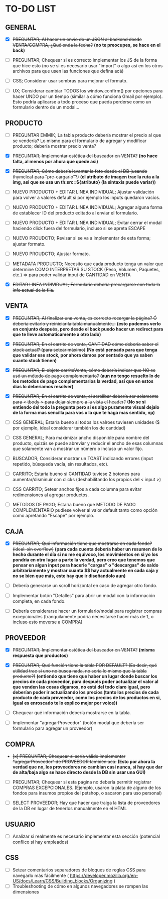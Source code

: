 # TO-DO LIST

##  GENERAL

- [x] ~~PREGUNTAR; Al hacer un envío de un JSON al backend desde VENTA/COMPRA, ¿Qué onda la fecha?~~ **(no te preocupes, se hace en el back)**
- [ ] PREGUNTAR; Chequear si es correcto implementar los JS de la forma que hice esto (no se si es necesario usar "import" o algo así en los otros archivos para que usen las funciones que defina acá)

- [ ] CSS; Considerar usar sombras para mejorar el formato.
- [ ] UX; Considerar cambiar TODOS los window.confirm() por opciones para hacer UNDO por un tiempo (similar a cómo funciona Gmail por ejemplo). Esto podría aplicarse a todo proceso que pueda perderse como un formulario dentro de un modal...



##  PRODUCTO

- [ ] PREGUNTAR EMMIK; La tabla producto debería mostrar el precio al que se vendería? Lo mismo para el formulario de agregar y modificar producto; debería mostrar precio venta?
- [x] ~~PREGUNTAR; Implementar estética del buscador en VENTA?~~ **(no hace falta, al menos por ahora que quede asi)**
- [x] ~~PREGUNTAR; Cómo debería levantar la foto desde el DB (usando thymeleaf para "pre-cargarlo"?)~~ **(el atributo de imagen trae la ruta a la img, asi que se usa un th:src=${atributo} (la sintaxis puede variar))**

- [ ] NUEVO PRODUCTO + EDITAR LINEA INDIVIDUAL; Ajustar validación para volver a valores default si por ejemplo los inputs quedaron vacíos.
- [ ] NUEVO PRODUCTO + EDITAR LINEA INDIVIDUAL; Agregar alguna forma de establecer ID del producto editado al enviar el formulario.
- [ ] NUEVO PRODUCTO + EDITAR LINEA INDIVIDUAL; Evitar cerrar el modal haciendo click fuera del formulario, incluso si se apreta ESCAPE

- [ ] NUEVO PROUDCTO; Revisar si se va a implementar de esta forma; ajustar formato.
- [ ] NUEVO PROUDCTO; Ajustar formato.
- [ ] METADATA PRODUCTO; Necesito que cada producto tenga un valor que determine COMO INTERPRETAR SU STOCK (Peso, Volumen, Paquetes, etc.) => para poder validar input de CANTIDAD en VENTA
- [x] ~~EDITAR LINEA INDIVIDUAL; Formulario debería precargarse con toda la info actual de la fila.~~



##  VENTA

- [x] ~~PREGUNTAR; Al finalizar una venta, es correcto recargar la página? Ó debería evitarlo y reiniciar la tabla manualmente...~~ **(esto podemos verlo en conjunto después, pero desde el back puedo hacer un redirect para que te lleve automaticamente a otro lado)**
- [x] ~~PREGUNTAR; En el carrito de venta, CANTIDAD cómo debería saber el stock actual? (para setear máximo)~~ **(No está pensado para que tenga que validar ese stock, por ahora damos por sentado que ya saben cuanto stock tienen)**
- [x] ~~PREGUNTAR; El objeto carritoVenta, cómo debería indicar que NO se usó un método de pago complementario?~~ **(aun no tengo resuelto lo de los metodos de pago complementarios la verdad, asi que en estos dias lo deberiamos resolver)**
- [x] ~~PREGUNTAR; En el carrito de venta, el scrollbar debería ser solamente para < tbody > para dejar siempre a la vista el header?~~ **(No se si entiendo del todo la pregunta pero si es algo puramente visual dejalo de la forma mas sencilla para vos o la que te haga mas sentido, np)**

- [ ] CSS GENERAL; Estaría bueno si todos los valroes tuviesen unidades ($ por ejemplo, ideal considerar también los de cantidad)
- [ ] CSS GENERAL; Para maximizar ancho disponible para nombre del producto, quizás se puede abreviar y reducir el ancho de esas columnas que solamente van a mostrar un número o incluso un valor fijo.
- [ ] BUSCADOR; Considerar mostrar un TOAST indicando errores (input repetido, búsqueda vacía, sin resultados, etc).
- [ ] CARRITO; Estaría bueno si CANTIDAD tuviese 2 botones para aumentar/disminuir con clicks (deshabilitando los propios del < input >)
- [ ] CSS CARRITO; Setear anchos fijos a cada columna para evitar redimensiones al agregar productos.
- [ ] METODOS DE PAGO; Estaría bueno que METODO DE PAGO COMPLEMENTARIO pudiese volver al valor default tanto como opción como apretando "Escape" por ejemplo.



##  CAJA

- [x] ~~PREGUNTAR; Qué información tiene que mostrarse en cada fondo? (ideal: sin overflow)~~ **(para cada cuenta debería haber un resumen de lo hecho durante el día si no me equivoco, los movimientos en si yo los pondria en otro lugar a parte la verdad, pero creo que tenemos que pensar en algun input para hacerle "cargas" o "descargas" de saldo arbitrariamente y mostrar cuanta $$ hay actualmente en cada caja y no se bien que más, este hay que ir diseñandolo aun)**

- [ ] Debería generarse un scroll horizontal en caso de agregar otro fondo.
- [ ] Implementar botón "Detalles" para abrir un modal con la información completa, en cada fondo.
- [ ] Debería considerarse hacer un formulario/modal para registrar compras excepcionales (tranquilamente podría necesitarse hacer más de 1, o incluso esto moverse a COMPRA)



##  PROVEEDOR

- [x] ~~PREGUNTAR; Implementar estética del buscador en VENTA?~~ **(misma respuesta que productos)**
- [x] ~~PREGUNTAR; Qué función tiene la tabla POR DEFAULT? (Es decir, qué utilidad trae si uno no busca nada, no sería lo mismo que la tabla producto?)~~ **(entiendo que tiene que haber un lugar donde buscar los precios de cada proveedor, para después poder actualizar el valor al que venden las cosas digamos, no está del todo claro igual, pero deberían poder ir actualizando los precios (tanto los precios de cada producto de cada proveedor, como los precios de los productos en si, igual es enroscado te lo explico mejor por voice))**

- [ ] Chequear qué información debería mostrarse en la tabla.
- [ ] Implementar "agregarProveedor" (botón modal que debería ser formulario para agregar un proveedor)



##  COMPRA

- ~~[x] PREGUNTAR; Chequear si sería válido implementar "agregarProveedor" de PROVEEDOR también acá.~~ **(Esto por ahora la verdad que no, los proveedores no cambian casi nunca, si hay que dar de alta/baja algo se hace directo desde la DB sin usar una GUI)**
- [ ] PREGUNTAR; Chequear si esta página no debería permitir registrar COMPRAS EXCEPCIONALES. (Ejemplo, usaron la plata de alguno de los fondos para insumos propios del petshop, o sacaron para uso personal)

- [ ] SELECT PROVEEDOR; Hay que hacer que traiga la lista de proveedores de la DB en lugar de tenerlos manualmente en el HTML


    
##  USUARIO

- [ ] Analizar si realmente es necesario implementar esta sección (potencial conflico si hay empleados)



##  CSS

- [ ] Setear comentarios separadores de bloques de reglas CSS para navegarlo más fácilmente ( https://developer.mozilla.org/en-US/docs/Learn/CSS/Building_blocks/Organizing )
- [ ] Troubleshooting de cómo en algunos navegadores se rompen las dimensiones
